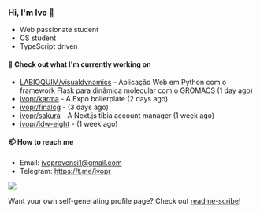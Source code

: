 ### Hi, I'm Ivo 👋

* Web passionate student
* CS student
* TypeScript driven

#### 👷 Check out what I'm currently working on

- [LABIOQUIM/visualdynamics](https://github.com/LABIOQUIM/visualdynamics) - Aplicação Web em Python com o framework Flask para dinâmica molecular com o GROMACS (1 day ago)
- [ivopr/karma](https://github.com/ivopr/karma) - A Expo boilerplate (2 days ago)
- [ivopr/finalcg](https://github.com/ivopr/finalcg) -  (3 days ago)
- [ivopr/sakura](https://github.com/ivopr/sakura) - A Next.js tibia account manager (1 week ago)
- [ivopr/idw-eight](https://github.com/ivopr/idw-eight) -  (1 week ago)

#### 📫 How to reach me

- Email: [ivoprovensi1@gmail.com](mailto://ivoprovensi1@gmail.com)
- Telegram: https://t.me/ivopr

![](https://github-readme-stats.vercel.app/api/top-langs/?username=ivopr&layout=compact&theme=react)

Want your own self-generating profile page? Check out [readme-scribe](https://github.com/muesli/readme-scribe)!
